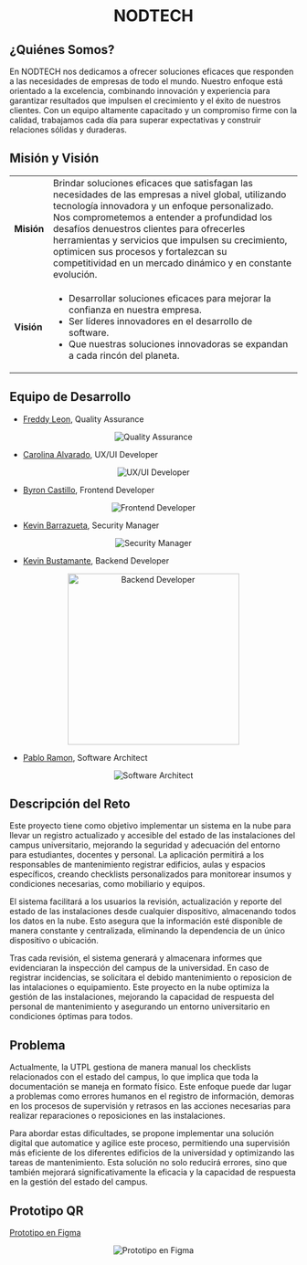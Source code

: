 <h1 align="center"> NODTECH </center></h1>
<p align="center">
</p>

<h2>¿Quiénes Somos?</center></h2>

En NODTECH nos dedicamos a ofrecer soluciones eficaces que responden a las necesidades de empresas de todo el mundo. Nuestro enfoque está orientado a la excelencia, combinando innovación y experiencia para garantizar resultados que impulsen el crecimiento y el éxito de nuestros clientes. Con un equipo altamente capacitado y un compromiso firme con la calidad, trabajamos cada día para superar expectativas y construir relaciones sólidas y duraderas.

<h2>Misión y Visión</h2>
<table>
    <tr>
        <td><strong>Misión</strong></td>
        <td>Brindar soluciones eficaces que satisfagan las necesidades de las empresas a nivel global, utilizando tecnología innovadora y un enfoque personalizado. Nos comprometemos a entender a profundidad los desafíos denuestros clientes para ofrecerles herramientas y servicios que impulsen su crecimiento, optimicen sus procesos y fortalezcan su competitividad en un mercado dinámico y en constante evolución.</td>
    </tr>
    <tr>
        <td><strong>Visión</strong></td>
        <td>
            <ul>
                <li>Desarrollar soluciones eficaces para mejorar la confianza en nuestra empresa.</li>
                <li>Ser líderes innovadores en el desarrollo de software.</li>
                <li>Que nuestras soluciones innovadoras se expandan a cada rincón del planeta.</li>
            </ul>
        </td>
    </tr>
</table>




<h2>Equipo de Desarrollo</h2>

+ [Freddy Leon](https://github.com/Freddyleonn16), Quality Assurance

<p align="center">
  <img src="Modelos y Diagramas/Contenido/Equipo de Trabajo/Freddy.png" alt="Quality Assurance">
</p>

+ [Carolina Alvarado](https://github.com/carolaljime21), UX/UI Developer

<p align="center">
  <img src="Modelos y Diagramas/Contenido/Equipo de Trabajo/Carolina.png" alt="UX/UI Developer">
</p>


+ [Byron Castillo](https://github.com/ByronCast09), Frontend Developer

<p align="center">
  <img src="Modelos y Diagramas/Contenido/Equipo de Trabajo/Byron.png" alt="Frontend Developer">
</p>


+ [Kevin Barrazueta](https://github.com/0KevinB), Security Manager

<p align="center">
  <img src="Modelos y Diagramas/Contenido/Equipo de Trabajo/Kevin.png" alt="Security Manager">
</p>

+ [Kevin Bustamante](https://github.com/Kevin0232), Backend Developer

<p align="center">
  <img src="Modelos y Diagramas/Contenido/Equipo de Trabajo/Kevin Bustamante.jpg" alt="Backend Developer" width="300">
</p>

+ [Pablo Ramon](https://github.com/Pablo-26), Software Architect

<p align="center">
  <img src="Modelos y Diagramas/Contenido/Equipo de Trabajo/Pablo.png" alt="Software Architect">
</p>

<h2>Descripción del Reto</h2>

Este proyecto tiene como objetivo implementar un sistema en la nube para llevar un registro actualizado y accesible del estado de las instalaciones del campus universitario, mejorando la seguridad y adecuación del entorno para estudiantes, docentes y personal. La aplicación permitirá a los responsables de mantenimiento registrar edificios, aulas y espacios específicos, creando checklists personalizados para monitorear insumos y condiciones necesarias, como mobiliario y equipos.

El sistema facilitará a los usuarios la revisión, actualización y reporte del estado de las instalaciones desde cualquier dispositivo, almacenando todos los datos en la nube. Esto asegura que la información esté disponible de manera constante y centralizada, eliminando la dependencia de un único dispositivo o ubicación.

Tras cada revisión, el sistema generará y almacenara informes que evidenciaran la inspección del campus de la universidad. En caso de registrar incidencias, se solicitara el debido mantenimiento o reposicion de las intalaciones o equipamiento. Este proyecto en la nube optimiza la gestión de las instalaciones, mejorando la capacidad de respuesta del personal de mantenimiento y asegurando un entorno universitario en condiciones óptimas para todos.

<h2>Problema</h2>

Actualmente, la UTPL gestiona de manera manual los checklists relacionados con el estado del campus, lo que implica que toda la documentación se maneja en formato físico. Este enfoque puede dar lugar a problemas como errores humanos en el registro de información, demoras en los procesos de supervisión y retrasos en las acciones necesarias para realizar reparaciones o reposiciones en las instalaciones.

Para abordar estas dificultades, se propone implementar una solución digital que automatice y agilice este proceso, permitiendo una supervisión más eficiente de los diferentes edificios de la universidad y optimizando las tareas de mantenimiento. Esta solución no solo reducirá errores, sino que también mejorará significativamente la eficacia y la capacidad de respuesta en la gestión del estado del campus.


<h2>Prototipo QR</h2>

[Prototipo en Figma](https://www.figma.com/proto/qfBDe3dvxPt1WmxA9wJMcJ/CheckList-Campus---Prototipo?node-id=10-19&node-type=canvas&t=pJ2V16c24miJ6MCF-1&scaling=scale-down&content-scaling=fixed&page-id=10%3A18&starting-point-node-id=10%3A19)

<p align="center">
  <img src="Modelos y Diagramas/Contenido/QR-Prototipo.png" alt="Prototipo en Figma">
</p>

